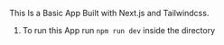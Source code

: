 This Is a Basic App Built with Next.js and Tailwindcss.

1. To run this App run `npm run dev` inside the directory
